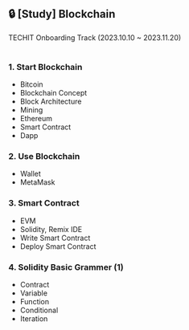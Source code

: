 ## 🔒 [Study] Blockchain
TECHIT Onboarding Track (2023.10.10 ~ 2023.11.20)<br><br/>

### 1. Start Blockchain
- Bitcoin
- Blockchain Concept
- Block Architecture
- Mining
- Ethereum
- Smart Contract
- Dapp

### 2. Use Blockchain
- Wallet
- MetaMask

### 3. Smart Contract
- EVM
- Solidity, Remix IDE
- Write Smart Contract
- Deploy Smart Contract

### 4. Solidity Basic Grammer (1)
- Contract
- Variable
- Function
- Conditional
- Iteration